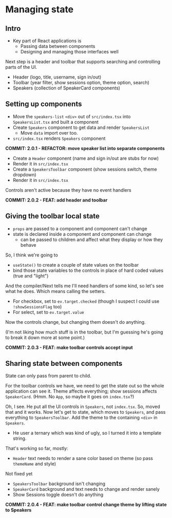 # Managing state

## Intro

-  Key part of React applications is
   -  Passing data between components
   -  Designing and managing those interfaces well

Next step is a header and toolbar that supports searching and controlling parts of the UI.

-  Header (logo, title, username, sign in/out)
-  Toolbar (year filter, show sessions option, theme option, search)
-  Speakers (collection of SpeakerCard components)

## Setting up components

-  Move the `speakers-list` `<div>` out of `src/index.tsx` into `SpeakersList.tsx` and built a component
-  Create `Speakers` component to get data and render `SpeakersList`
   -  Move `data` import over too.
-  `src/index.tsx` renders `Speakers` component

**COMMIT: 2.0.1 - REFACTOR: move speaker list into separate components**

-  Create a `Header` component (name and sign in/out are stubs for now)
-  Render it in `src/index.tsx`
-  Create a `SpeakersToolbar` component (show sessions switch, theme dropdown)
-  Render it in `src/index.tsx`

Controls aren't active because they have no event handlers

**COMMIT: 2.0.2 - FEAT: add header and toolbar**

## Giving the toolbar local state

-  `props` are passed to a component and component can't change
-  state is declared inside a component and component can change
   -  can be passed to children and affect what they display or how they behave

So, I think we're going to

-  `useState()` to create a couple of state values on the toolbar
-  bind those state variables to the controls in place of hard coded values (true and "light")

And the compiler/Next tells me I'll need handlers of some kind, so let's see what he does. Which means calling the setters.

-  For checkbox, set to `ev.target.checked` (though I suspect I could use `!showSessionsFlag` too)
-  For select, set to `ev.target.value`

Now the controls change, but changing them doesn't do anything.

(I'm not liking how much stuff is in the toolbar, but I'm guessing he's going to break it down more at some point.)

**COMMIT: 2.0.3 - FEAT: make toolbar controls accept input**

## Sharing state between components

State can only pass from parent to child.

For the toolbar controls we have, we need to get the state out so the whole application can see it. Theme affects everything; show sessions affects `SpeakerCard`. (Hmm. No `App`, so maybe it goes on `index.tsx`?)

Oh, I see. He put all the UI controls in `Speakers`, not `index.tsx`. So, moved that and it works. Now let's get to state, which moves to `Speakers`, and pass everything to `SpeakersToolbar`. Add the theme to the containing `<div>` in `Speakers`.

-  He user a ternary which was kind of ugly, so I turned it into a template string.

That's working so far, mostly:

-  `Header` text needs to render a sane color based on theme (so pass `themeName` and style)

Not fixed yet

-  `SpeakersToolbar` background isn't changing
-  `SpeakerCard` background and text needs to change and render sanely
-  Show Sessions toggle doesn't do anything

**COMMIT: 2.0.4 - FEAT: make toolbar control change theme by lifting state to Speakers**
